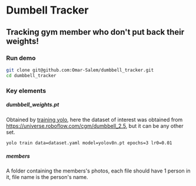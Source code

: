 # Dumbell Tracker
## Tracking gym member who don't put back their weights!

### Run demo
```sh
git clone git@github.com:Omar-Salem/dumbbell_tracker.git
cd dumbbell_tracker
```

### Key elements
##### dumbbell_weights.pt
Obtained by [training yolo](https://docs.ultralytics.com/usage/cli/#__tabbed_1_2), here the dataset of interest was obtained from https://universe.roboflow.com/cgm/dumbbell_2.5, but it can be any other set.
```sh
yolo train data=dataset.yaml model=yolov8n.pt epochs=3 lr0=0.01
```
##### members
A folder containing the members's photos, each file should have 1 person in it, file name is the person's name.